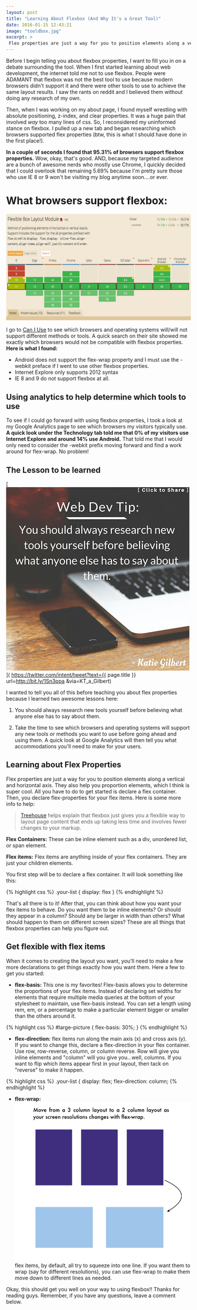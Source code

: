 ```yaml
---
layout: post
title: "Learning About Flexbox (And Why It's a Great Tool)"
date: 2016-01-15 12:43:21
image: "tooldbox.jpg"
excerpt: >
 Flex properties are just a way for you to position elements along a vertical and horizontal axis. They also help you proportion elements, which I think is super cool. All you have to do to get started is declare a flex container.
---
```


Before I begin telling you about flexbox properties, I want to fill you in on a debate surrounding the tool. When I first started learning about web development, the internet told me not to use flexbox. People were ADAMANT that flexbox was not the best tool to use because modern browsers didn't support it and there were other tools to use to achieve the same layout results. I saw the rants on reddit and I believed them without doing any research of my own.

Then, when I was working on my about page, I found myself wrestling with absolute positioning, z-index, and clear properties. It was a huge pain that involved *way* too many lines of css. So, I reconsidered my uninformed stance on flexbox. I pulled up a new tab and began researching which browsers supported flex properties (btw, this is what I should have done in the first place!).

**In a couple of seconds I found that 95.31% of browsers support flexbox properties.** Wow, okay, that's good. AND, because my targeted audience are a bunch of awesome nerds who mostly use Chrome, I quickly decided that I could overlook that remaining 5.69% because I'm pretty sure those who use IE 8 or 9 won't be visiting my blog anytime soon....or ever.

# What browsers support flexbox:

![What Browsers Support FlexBox?](/assets/canIUseFlexbox.png)


I go to [Can I Use](http://caniuse.com/) to see which browsers and operating systems will/will not support different methods or tools. A quick search on their site showed me exactly which browsers would not be compatible with flexbox properties. **Here is what I found:**

- Android does not support the flex-wrap property and I must use the -webkit preface if I went to use other flexbox properties.
- Internet Explore only supports 2012 syntax
- IE 8 and 9 do not support flexbox at all.

## Using analytics to help determine which tools to use

To see if I could go forward with using flexbox properties, I took a look at my Google Analytics page to see which browsers my visitors typically use. **A quick look under the Technology tab told me that 0% of my visitors use Internet Explore and around 14% use Android.** That told me that I would only need to consider the -webkit prefix moving forward and find a work around for flex-wrap. No problem!

## The Lesson to be learned

[![Learning About New Web Development Tools](/assets/webDevTip1.jpg)](
https://twitter.com/intent/tweet?text={{ page.title }} url=http://bit.ly/1Sn3ppa &via=KT_a_Gilbert)

I wanted to tell you all of this before teaching you about flex properties because I learned two awesome lessons here:

1) You should always research new tools yourself before believing what anyone else has to say about them.

2) Take the time to see which browsers and operating systems will support any new tools or methods you want to use before going ahead and using them. A quick look at Google Analytics will then tell you what accommodations you'll need to make for your users.

## Learning about Flex Properties

Flex properties are just a way for you to position elements along a vertical and horizontal axis. They also help you proportion elements, which I think is super cool. All you have to do to get started is declare a flex container. Then, you declare flex-properties for your flex items. Here is some more info to help:

> [Treehouse]() helps explain that flexbox just gives you a flexible way to layout page content that ends up taking less time and involves fewer changes to your markup.

**Flex Containers:** These can be inline element such as a div, unordered list, or span element.

**Flex items:** Flex items are anything inside of your flex containers. They are just your children elements.

You first step will be to declare a flex container. It will look something like this:

{% highlight css %}
.your-list {
  display: flex
}
{% endhighlight %}

That's all there is to it! After that, you can think about how you want your flex items to behave. Do you want them to be inline elements? Or should they appear in a column? Should any be larger in width than others? What should happen to them on different screen sizes? These are all things that flexbox properties can help you figure out.

## Get flexible with flex items
When it comes to creating the layout you want, you'll need to make a few more declarations to get things exactly how you want them. Here a few to get you started:

- **flex-basis:** This one is my favorites! Flex-basis allows you to determine the proportions of your flex items. Instead of declaring set widths for elements that require multiple media queries at the bottom of your stylesheet to maintain, use flex-basis instead. You can set a length using rem, em, or a percentage to make a particular element bigger or smaller than the others around it.

{% highlight css %}
#large-picture {
  flex-basis: 30%;
}
{% endhighlight %}

- **flex-direction:** flex items run along the main axis (x) and cross axis (y). If you want to change this, declare a flex-direction in your flex container. Use row, row-reverse, column, or column reverse. Row will give you inline elements and "column" will you give you...well, columns. If you want to flip which items appear first in your layout, then tack on "reverse" to make it happen.

{% highlight css %}
.your-list {
  display: flex;
  flex-direction: column;
{% endhighlight %}

- **flex-wrap:**
![example of flex-wrap](/assets/flexWrap.png)
 flex items, by default, all try to squeeze into one line. If you want them to wrap (say for different resolutions), you can use flex-wrap to make them move down to different lines as needed.

 Okay, this should get you well on your way to using flexbox!! Thanks for reading guys. Remember, if you have any questions, leave a comment below.
